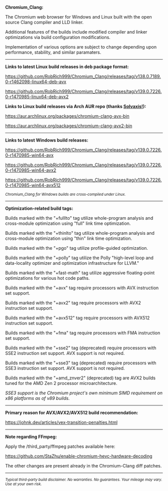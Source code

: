 **Chromium_Clang:**

The Chromium web browser for Windows and Linux built with the open source Clang compiler and LLD linker.

Additional features of the builds include modified compiler and linker optimizations via build configuration modifications.

Implementation of various options are subject to change depending upon performance, stability, and similar paramaters.

****

**Links to latest Linux build releases in deb package format:**

https://github.com/RobRich999/Chromium_Clang/releases/tag/v138.0.7189.0-r1462098-linux64-deb-avx

https://github.com/RobRich999/Chromium_Clang/releases/tag/v139.0.7226.0-r1470985-linux64-deb-avx2

**Links to Linux build releases via Arch AUR repo (thanks [Solvaxis!](https://github.com/Solvaxis)):**

https://aur.archlinux.org/packages/chromium-clang-avx-bin

https://aur.archlinux.org/packages/chromium-clang-avx2-bin

****

**Links to latest Windows build releases:**

https://github.com/RobRich999/Chromium_Clang/releases/tag/v139.0.7226.0-r1470985-win64-avx

https://github.com/RobRich999/Chromium_Clang/releases/tag/v139.0.7226.0-r1470985-win64-avx2

https://github.com/RobRich999/Chromium_Clang/releases/tag/v139.0.7226.0-r1470985-win64-avx512

<sub>*Chromium_Clang for Windows builds are cross-compiled under Linux.*</sub>

****

**Optimization-related build tags:**

Builds marked with the "+fulllto" tag utilize whole-program analysis and cross-module optimization using "full" link time optimization.

Builds marked with the "+thinlto" tag utilize whole-program analysis and cross-module optimization using "thin" link time optimization.

Builds marked with the "+pgo" tag utilize profile-guided optimization.

Builds marked with the "+polly" tag utilize the Polly "high-level loop and data-locality optimizer and optimization infrastructure for LLVM."

Builds marked with the "+fast-math" tag utilize aggressive floating-point optimizations for various hot code paths.

Builds marked with the "+avx" tag require processors with AVX instruction set support.

Builds marked with the "+avx2" tag require processors with AVX2 instruction set support.

Builds marked with the "+avx512" tag require processors with AVX512 instruction set support.

Builds marked with the "+fma" tag require processors with FMA instruction set support.

Builds marked with the "+sse2" tag (deprecated) require processors with SSE2 instruction set support. AVX support is not required.

Builds marked with the "+sse3" tag (deprecated) require processors with SSE3 instruction set support. AVX support is not required.

Builds marked with the "+amd_znver2" (deprecated) tag are AVX2 builds tuned for the AMD Zen 2 processor microarchitecture.

*SSE3 support is the Chromium project's own minimum SIMD requirement on x86 platforms as of v89 builds.*

****

**Primary reason for AVX/AVX2/AVX512 build recommendation:**

https://johnk.dev/articles/vex-transition-penalties.html

****

**Note regarding FFmpeg:**

Apply the /third_party/ffmpeg patches available here:

https://github.com/StaZhu/enable-chromium-hevc-hardware-decoding

The other changes are present already in the Chromium-Clang diff patches.

****

<sub>*Typical third-party build disclaimer. No warranties. No guarantees. Your mileage may vary. Use at your own risk.*</sub>
